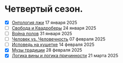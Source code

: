 # Четвертый сезон.

- [x] [Онтология лжи](ontology_of_lies.md) 17 января 2025
- [ ] [Свобода и Квадроберы](freedom-and-quadrobers.md) 24 января 2025
- [ ] [Война полов](battle_of_the_sexes.md) 31 января 2025
- [ ] [Человек vs. Человечность](human_vs_humanity.md) 07 февраля 2025
- [ ] [Исповедь на кушетке](confession_on_the_couch.md) 14 февраля 2025
- [x] [Музы традиции](muses_of_tradition.md) 28 февраля 2025
- [x] [Логика вины и логика причинности](vinaiotvetsvennosti.md) 21 марта 2025
